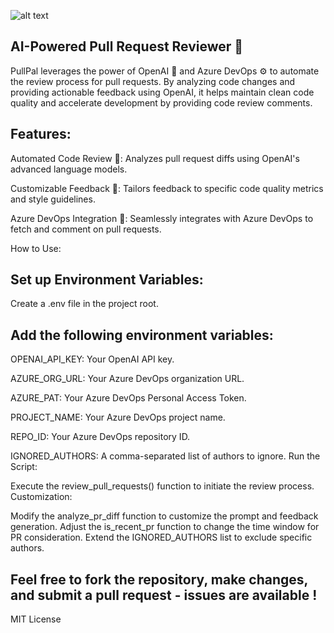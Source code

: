 

![alt text](https://i.ibb.co/c2Fqyp7/IMG-7647.png)

## AI-Powered Pull Request Reviewer 🚀

PullPal leverages the power of OpenAI 🧠 and Azure DevOps ⚙️ to automate the review process for pull requests. 
By analyzing code changes and providing actionable feedback using OpenAI, 
it helps maintain clean code quality and accelerate development by providing code review comments.

## Features:

Automated Code Review 🤖: Analyzes pull request diffs using OpenAI's advanced language models.

Customizable Feedback 📝: Tailors feedback to specific code quality metrics and style guidelines.

Azure DevOps Integration 🔗: Seamlessly integrates with Azure DevOps to fetch and comment on pull requests.

How to Use:

## Set up Environment Variables:

Create a .env file in the project root.
## Add the following environment variables:
OPENAI_API_KEY: Your OpenAI API key.

AZURE_ORG_URL: Your Azure DevOps organization URL.

AZURE_PAT: Your Azure DevOps Personal Access Token.

PROJECT_NAME: Your Azure DevOps project name.

REPO_ID: Your Azure DevOps repository ID.

IGNORED_AUTHORS: A comma-separated list of authors to ignore.
Run the Script:

Execute the review_pull_requests() function to initiate the review process.
Customization:

Modify the analyze_pr_diff function to customize the prompt and feedback generation.
Adjust the is_recent_pr function to change the time window for PR consideration.
Extend the IGNORED_AUTHORS list to exclude specific authors.




 ## Feel free to fork the repository, make changes, and submit a pull request - issues are available !

MIT License
